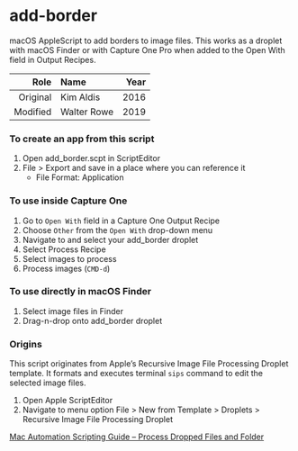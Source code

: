 # add-border

macOS AppleScript to add borders to image files. This works as a droplet with macOS Finder or with Capture One Pro when added to the Open With field in Output Recipes.


| Role | Name | Year |
| ---: | :--- | ---: |
| Original | Kim Aldis | 2016 |
| Modified | Walter Rowe | 2019 |


### To create an app from this script
1. Open add_border.scpt in ScriptEditor
2. File > Export and save in a place where you can reference it
	* File Format: Application


### To use inside Capture One
1. Go to `Open With` field in a Capture One Output Recipe
2. Choose `Other` from the `Open With` drop-down menu
3. Navigate to and select your add_border droplet
4. Select Process Recipe
5. Select images to process
6. Process images (`CMD-d`)


### To use directly in macOS Finder
1. Select image files in Finder
2. Drag-n-drop onto add_border droplet
  

### Origins
This script originates from Apple’s Recursive Image File Processing Droplet template. It formats and executes terminal `sips` command to edit the selected image files.
1. Open Apple ScriptEditor
2. Navigate to menu option File > New from Template > Droplets > Recursive Image File Processing Droplet

[Mac Automation Scripting Guide – Process Dropped Files and Folder](https://developer.apple.com/library/content/documentation/LanguagesUtilities/Conceptual/MacAutomationScriptingGuide/ProcessDroppedFilesandFolders.html)
